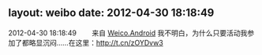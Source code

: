 layout: weibo
date: 2012-04-30 18:18:49
---
2012-04-30 18:18:49  &nbsp;&nbsp;&nbsp;&nbsp;&nbsp;&nbsp; 来自 <a href="http://app.weibo.com/t/feed/l4RWD" rel="nofollow">Weico.Android</a>
我不明白，为什么只要活动我参加了都略显沉闷……在这里：http://t.cn/zOYDvw3  ​​​
